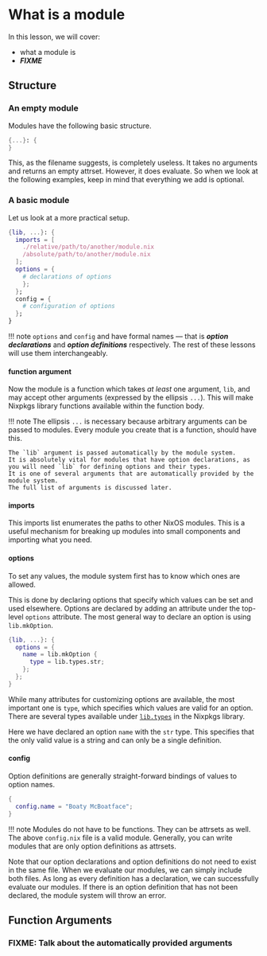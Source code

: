 # What is a module

In this lesson, we will cover:

- what a module is
- ***FIXME***

## Structure

### An empty module

Modules have the following basic structure.

```nix title="useless.nix"
{...}: {
}
```

This, as the filename suggests, is completely useless.
It takes no arguments and returns an empty attrset.
However, it does evaluate.
So when we look at the following examples, keep in mind that everything we add is optional.

### A basic module

Let us look at a more practical setup.

```nix title="default.nix"
{lib, ...}: {
  imports = [
    ./relative/path/to/another/module.nix
    /absolute/path/to/another/module.nix
  ];
  options = {
    # declarations of options
    };
  };
  config = {
    # configuration of options
  };
}
```

!!! note
    `options` and `config` and have formal names —
    that is ***option declarations*** and ***option definitions*** respectively.
    The rest of these lessons will use them interchangeably.

#### function argument

Now the module is a function which takes *at least* one argument, `lib`,
and may accept other arguments (expressed by the ellipsis `...`).
This will make Nixpkgs library functions available within the function body.

!!! note
    The ellipsis `...` is necessary because arbitrary arguments can be passed to modules.
    Every module you create that is a function, should have this.

    The `lib` argument is passed automatically by the module system.
    It is absolutely vital for modules that have option declarations, as you will need `lib` for defining options and their types.
    It is one of several arguments that are automatically provided by the module system.
    The full list of arguments is discussed later.

#### imports

This imports list enumerates the paths to other NixOS modules.
This is a useful mechanism for breaking up modules into small components and importing what you need.

#### options

To set any values, the module system first has to know which ones are allowed.

This is done by declaring options that specify which values can be set and used elsewhere.
Options are declared by adding an attribute under the top-level `options` attribute.
The most general way to declare an option is using `lib.mkOption`.

``` nix title="options.nix"
{lib, ...}: {
  options = {
    name = lib.mkOption {
      type = lib.types.str;
    };
  };
}
```

While many attributes for customizing options are available,
the most important one is `type`,
which specifies which values are valid for an option.
There are several types available under [`lib.types`][option-types-basic] in the Nixpkgs library.

Here we have declared an option `name` with the `str` type.
This specifies that the only valid value is a string and can only be a single definition.

#### config

Option definitions are generally straight-forward bindings of values to option names.

``` nix title="config.nix"
{
  config.name = "Boaty McBoatface";
}
```

!!! note
    Modules do not have to be functions. They can be attrsets as well. The above `config.nix` file is a valid module. Generally, you can write modules that are only option definitions as attrsets.

Note that our option declarations and option definitions do not need to exist in the same file.
When we evaluate our modules, we can simply include both files.
As long as every definition has a declaration, we can successfully evaluate our modules.
If there is an option definition that has not been declared, the module system will throw an error.

## Function Arguments

### FIXME: Talk about the automatically provided arguments

[option-types-basic]: https://nixos.org/manual/nixos/stable/#sec-option-types-basic
